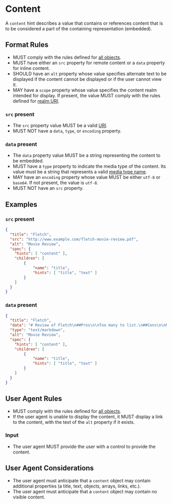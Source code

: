 # Content

A `content` hint describes a value that contains or references content that is to be considered a part of the containing representation (embedded).

## Format Rules

- MUST comply with the rules defined for [all objects](#objects).
- MUST have either an `src` property for remote content or a `data` property for inline content.
- SHOULD have an `alt` property whose value specifies alternate text to be displayed if the content cannot be displayed or if the user cannot view it.
- MAY have a `scope` property whose value specifies the content realm intended for display. If present, the value MUST comply with the rules defined for [realm URI](#realm-uri).

### `src` present

- The `src` property value MUST be a valid [URI](#uri).
- MUST NOT have a `data`, `type`, or `encoding` property.

### `data` present

- The `data` property value MUST be a string representing the content to be embedded.
- MUST have a `type` property to indicate the media type of the content. Its value must be a string that represents a valid [media type name](#media-type-name).
- MAY have an `encoding` property whose value MUST be either `utf-8` or `base64`. If not present, the value is `utf-8`.
- MUST NOT have an `src` property.

## Examples

### `src` present

```json
{
  "title": "Fletch",
  "src": "http://www.example.com/fletch-movie-review.pdf",
  "alt": "Movie Review",
  "spec": {
    "hints": [ "content" ],
    "children": [
        {
            "name": "title",
            "hints": [ "title", "text" ]
        }
    ]
  }
}
```

### `data` present

```json
{
  "title": "Fletch",
  "data": "# Review of Fletch\n##Pros\n\nToo many to list.\n##Cons\n\nNone!",
  "type": "text/markdown",
  "alt": "Movie Review",
  "spec": {
    "hints": [ "content" ],
    "children": [
        {
            "name": "title",
            "hints": [ "title", "text" ]
        }
    ]
  }
}
```

## User Agent Rules

- MUST comply with the rules defined for [all objects](#objects).
- If the user agent is unable to display the content, it MUST display a link to the content, with the text of the `alt` property if it exists.

### Input

- The user agent MUST provide the user with a control to provide the content.

## User Agent Considerations

- The user agent must anticipate that a `content` object may contain additional properties (a title, text, objects, arrays, links, etc.).
- The user agent must anticipate that a `content` object may contain no visible content.
